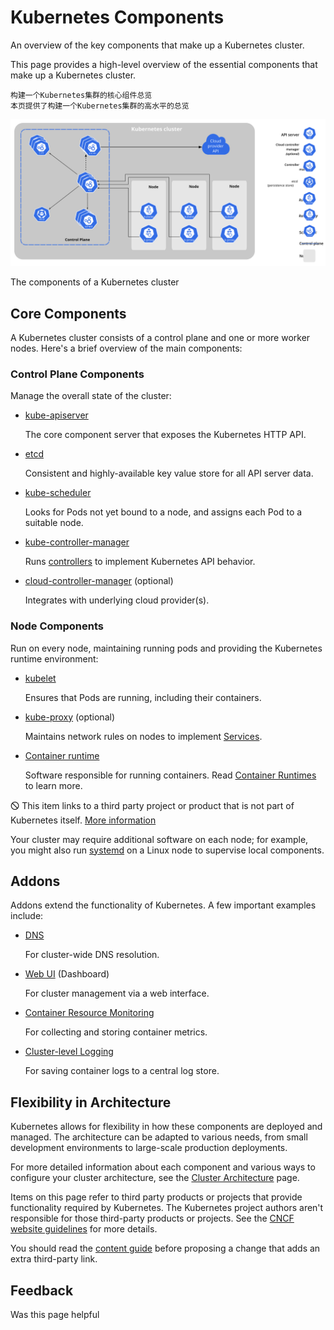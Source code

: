 # Kubernetes Components

An overview of the key components that make up a Kubernetes cluster.

This page provides a high-level overview of the essential components that make up a Kubernetes cluster.

```
构建一个Kubernetes集群的核心组件总览
本页提供了构建一个Kubernetes集群的高水平的总览
```

![components-of-kubernetes](assets/components-of-kubernetes.svg)

The components of a Kubernetes cluster

## Core Components

A Kubernetes cluster consists of a control plane and one or more worker nodes. Here's a brief overview of the main components:

### Control Plane Components

Manage the overall state of the cluster:

- [kube-apiserver](https://kubernetes.io/docs/concepts/architecture/#kube-apiserver)

  The core component server that exposes the Kubernetes HTTP API.

- [etcd](https://kubernetes.io/docs/concepts/architecture/#etcd)

  Consistent and highly-available key value store for all API server data.

- [kube-scheduler](https://kubernetes.io/docs/concepts/architecture/#kube-scheduler)

  Looks for Pods not yet bound to a node, and assigns each Pod to a suitable node.

- [kube-controller-manager](https://kubernetes.io/docs/concepts/architecture/#kube-controller-manager)

  Runs [controllers](https://kubernetes.io/docs/concepts/architecture/controller/) to implement Kubernetes API behavior.

- [cloud-controller-manager](https://kubernetes.io/docs/concepts/architecture/#cloud-controller-manager) (optional)

  Integrates with underlying cloud provider(s).

### Node Components

Run on every node, maintaining running pods and providing the Kubernetes runtime environment:

- [kubelet](https://kubernetes.io/docs/concepts/architecture/#kubelet)

  Ensures that Pods are running, including their containers.

- [kube-proxy](https://kubernetes.io/docs/concepts/architecture/#kube-proxy) (optional)

  Maintains network rules on nodes to implement [Services](https://kubernetes.io/docs/concepts/services-networking/service/).

- [Container runtime](https://kubernetes.io/docs/concepts/architecture/#container-runtime)

  Software responsible for running containers. Read [Container Runtimes](https://kubernetes.io/docs/setup/production-environment/container-runtimes/) to learn more.

🛇 This item links to a third party project or product that is not part of Kubernetes itself. [More information](https://kubernetes.io/docs/concepts/overview/components/#third-party-content-disclaimer)

Your cluster may require additional software on each node; for example, you might also run [systemd](https://systemd.io/) on a Linux node to supervise local components.

## Addons

Addons extend the functionality of Kubernetes. A few important examples include:

- [DNS](https://kubernetes.io/docs/concepts/architecture/#dns)

  For cluster-wide DNS resolution.

- [Web UI](https://kubernetes.io/docs/concepts/architecture/#web-ui-dashboard) (Dashboard)

  For cluster management via a web interface.

- [Container Resource Monitoring](https://kubernetes.io/docs/concepts/architecture/#container-resource-monitoring)

  For collecting and storing container metrics.

- [Cluster-level Logging](https://kubernetes.io/docs/concepts/architecture/#cluster-level-logging)

  For saving container logs to a central log store.

## Flexibility in Architecture

Kubernetes allows for flexibility in how these components are deployed and managed. The architecture can be adapted to various needs, from small development environments to large-scale production deployments.

For more detailed information about each component and various ways to configure your cluster architecture, see the [Cluster Architecture](https://kubernetes.io/docs/concepts/architecture/) page.

Items on this page refer to third party products or projects that provide functionality required by Kubernetes. The Kubernetes project authors aren't responsible for those third-party products or projects. See the [CNCF website guidelines](https://github.com/cncf/foundation/blob/master/website-guidelines.md) for more details.

You should read the [content guide](https://kubernetes.io/docs/contribute/style/content-guide/#third-party-content) before proposing a change that adds an extra third-party link.

## Feedback

Was this page helpful